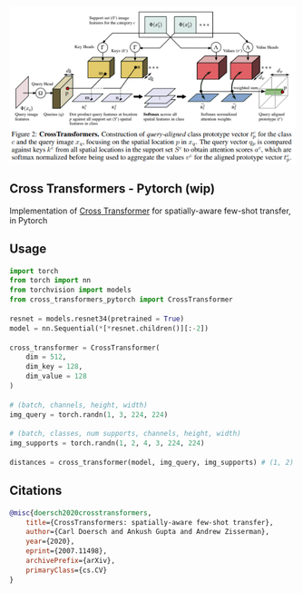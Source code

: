 <img src="./x-attn.png" width="600px"></img>

## Cross Transformers - Pytorch (wip)

Implementation of <a href="https://arxiv.org/abs/2007.11498">Cross Transformer</a> for spatially-aware few-shot transfer, in Pytorch

## Usage

```python
import torch
from torch import nn
from torchvision import models
from cross_transformers_pytorch import CrossTransformer

resnet = models.resnet34(pretrained = True)
model = nn.Sequential(*[*resnet.children()][:-2])

cross_transformer = CrossTransformer(
    dim = 512,
    dim_key = 128,
    dim_value = 128
)

# (batch, channels, height, width)
img_query = torch.randn(1, 3, 224, 224)

# (batch, classes, num supports, channels, height, width)
img_supports = torch.randn(1, 2, 4, 3, 224, 224)

distances = cross_transformer(model, img_query, img_supports) # (1, 2)
```

## Citations

```bibtex
@misc{doersch2020crosstransformers,
    title={CrossTransformers: spatially-aware few-shot transfer}, 
    author={Carl Doersch and Ankush Gupta and Andrew Zisserman},
    year={2020},
    eprint={2007.11498},
    archivePrefix={arXiv},
    primaryClass={cs.CV}
}
```
